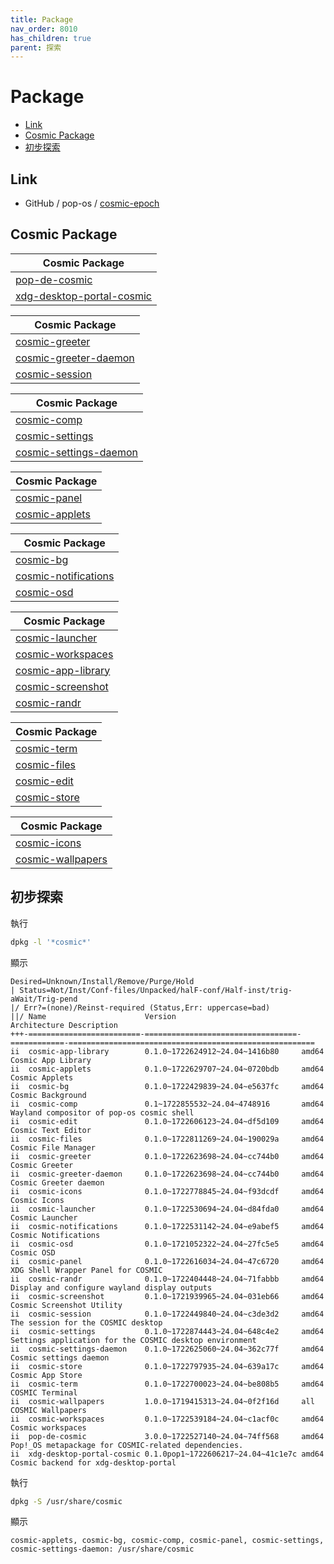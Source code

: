 ```yaml
---
title: Package
nav_order: 8010
has_children: true
parent: 探索
---
```



# Package

* [Link](#link)
* [Cosmic Package](#cosmic-package)
* [初步探索](#初步探索)




## Link

* GitHub / pop-os / [cosmic-epoch](https://github.com/pop-os/cosmic-epoch)




## Cosmic Package

| Cosmic Package |
| -------------- |
| [pop-de-cosmic](package/pop-de-cosmic) |
| [xdg-desktop-portal-cosmic](package/xdg-desktop-portal-cosmic) |




| Cosmic Package |
| -------------- |
| [cosmic-greeter](package/cosmic-greeter) |
| [cosmic-greeter-daemon](package/cosmic-greeter-daemon) |
| [cosmic-session](package/cosmic-session) |




| Cosmic Package |
| -------------- |
| [cosmic-comp](package/cosmic-comp) |
| [cosmic-settings](package/cosmic-settings) |
| [cosmic-settings-daemon](package/cosmic-settings-daemon) |




| Cosmic Package |
| -------------- |
| [cosmic-panel](package/cosmic-panel) |
| [cosmic-applets](package/cosmic-applets) |



| Cosmic Package |
| -------------- |
| [cosmic-bg](package/cosmic-bg) |
| [cosmic-notifications](package/cosmic-notifications) |
| [cosmic-osd](package/cosmic-osd) |



| Cosmic Package |
| -------------- |
| [cosmic-launcher](package/cosmic-launcher) |
| [cosmic-workspaces](package/cosmic-workspaces) |
| [cosmic-app-library](package/cosmic-app-library) |
| [cosmic-screenshot](package/cosmic-screenshot) |
| [cosmic-randr](package/cosmic-randr) |




| Cosmic Package |
| -------------- |
| [cosmic-term](package/cosmic-term) |
| [cosmic-files](package/cosmic-files) |
| [cosmic-edit](package/cosmic-edit) |
| [cosmic-store](package/cosmic-store) |




| Cosmic Package |
| -------------- |
| [cosmic-icons](package/cosmic-icons) |
| [cosmic-wallpapers](package/cosmic-wallpapers) |




## 初步探索

執行

``` sh
dpkg -l '*cosmic*'
```

顯示

```
Desired=Unknown/Install/Remove/Purge/Hold
| Status=Not/Inst/Conf-files/Unpacked/halF-conf/Half-inst/trig-aWait/Trig-pend
|/ Err?=(none)/Reinst-required (Status,Err: uppercase=bad)
||/ Name                      Version                            Architecture Description
+++-=========================-==================================-============-=======================================================
ii  cosmic-app-library        0.1.0~1722624912~24.04~1416b80     amd64        Cosmic App Library
ii  cosmic-applets            0.1.0~1722629707~24.04~0720bdb     amd64        Cosmic Applets
ii  cosmic-bg                 0.1.0~1722429839~24.04~e5637fc     amd64        Cosmic Background
ii  cosmic-comp               0.1~1722855532~24.04~4748916       amd64        Wayland compositor of pop-os cosmic shell
ii  cosmic-edit               0.1.0~1722606123~24.04~df5d109     amd64        Cosmic Text Editor
ii  cosmic-files              0.1.0~1722811269~24.04~190029a     amd64        Cosmic File Manager
ii  cosmic-greeter            0.1.0~1722623698~24.04~cc744b0     amd64        Cosmic Greeter
ii  cosmic-greeter-daemon     0.1.0~1722623698~24.04~cc744b0     amd64        Cosmic Greeter daemon
ii  cosmic-icons              0.1.0~1722778845~24.04~f93dcdf     amd64        Cosmic Icons
ii  cosmic-launcher           0.1.0~1722530694~24.04~d84fda0     amd64        Cosmic Launcher
ii  cosmic-notifications      0.1.0~1722531142~24.04~e9abef5     amd64        Cosmic Notifications
ii  cosmic-osd                0.1.0~1721052322~24.04~27fc5e5     amd64        Cosmic OSD
ii  cosmic-panel              0.1.0~1722616034~24.04~47c6720     amd64        XDG Shell Wrapper Panel for COSMIC
ii  cosmic-randr              0.1.0~1722404448~24.04~71fabbb     amd64        Display and configure wayland display outputs
ii  cosmic-screenshot         0.1.0~1721939965~24.04~031eb66     amd64        Cosmic Screenshot Utility
ii  cosmic-session            0.1.0~1722449840~24.04~c3de3d2     amd64        The session for the COSMIC desktop
ii  cosmic-settings           0.1.0~1722874443~24.04~648c4e2     amd64        Settings application for the COSMIC desktop environment
ii  cosmic-settings-daemon    0.1.0~1722625060~24.04~362c77f     amd64        Cosmic settings daemon
ii  cosmic-store              0.1.0~1722797935~24.04~639a17c     amd64        Cosmic App Store
ii  cosmic-term               0.1.0~1722700023~24.04~be808b5     amd64        COSMIC Terminal
ii  cosmic-wallpapers         1.0.0~1719415313~24.04~0f2f16d     all          COSMIC Wallpapers
ii  cosmic-workspaces         0.1.0~1722539184~24.04~c1acf0c     amd64        Cosmic workspaces
ii  pop-de-cosmic             3.0.0~1722527140~24.04~74ff568     amd64        Pop!_OS metapackage for COSMIC-related dependencies.
ii  xdg-desktop-portal-cosmic 0.1.0pop1~1722606217~24.04~41c1e7c amd64        Cosmic backend for xdg-desktop-portal
```


執行

``` sh
dpkg -S /usr/share/cosmic
```

顯示

```
cosmic-applets, cosmic-bg, cosmic-comp, cosmic-panel, cosmic-settings, cosmic-settings-daemon: /usr/share/cosmic
```
